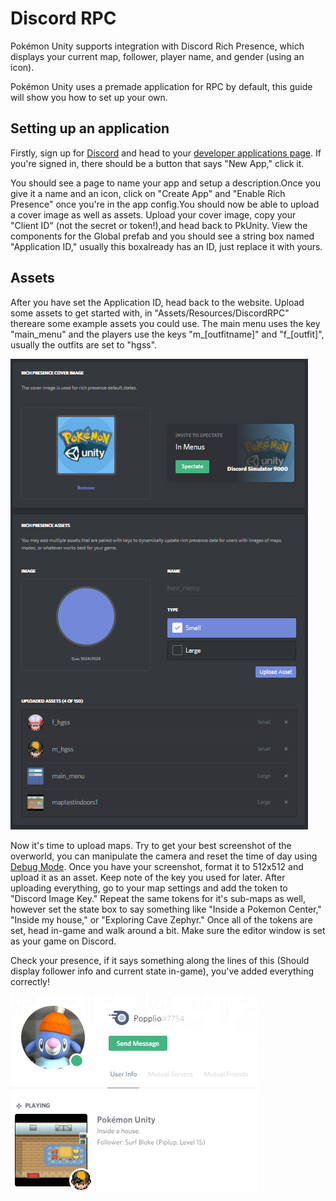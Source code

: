 # Discord RPC

Pokémon Unity supports integration with Discord Rich Presence, which displays your current map, follower, player name, and gender \(using an icon\).

Pokémon Unity uses a premade application for RPC by default, this guide will show you how to set up your own.

## Setting up an application

Firstly, sign up for [Discord](http://www.discordapp.com) and head to your [developer applications page](https://discordapp.com/developers/applications/me). If you're signed in, there should be a button that says "New App," click it.

You should see a page to name your app and setup a description.Once you give it a name and an icon, click on "Create App" and "Enable Rich Presence" once you're in the app config.You should now be able to upload a cover image as well as assets. Upload your cover image, copy your "Client ID" \(not the secret or token!\),and head back to PkUnity. View the components for the Global prefab and you should see a string box named "Application ID," usually this boxalready has an ID, just replace it with yours.

## Assets

After you have set the Application ID, head back to the website. Upload some assets to get started with, in "Assets/Resources/DiscordRPC" thereare some example assets you could use. The main menu uses the key "main\_menu" and the players use the keys "m\_\[outfitname\]" and "f\_\[outfit\]", usually the outfits are set to "hgss".

![](/img/application.png)

Now it's time to upload maps. Try to get your best screenshot of the overworld, you can manipulate the camera and reset the time of day using [Debug Mode](/debugmode.md). Once you have your screenshot, format it to 512x512 and upload it as an asset. Keep note of the key you used for later. After uploading everything, go to your map settings and add the token to "Discord Image Key." Repeat the same tokens for it's sub-maps as well, however set the state box to say something like "Inside a Pokemon Center," "Inside my house," or "Exploring Cave Zephyr." Once all of the tokens are set, head in-game and walk around a bit. Make sure the editor window is set as your game on Discord.

Check your presence, if it says something along the lines of this \(Should display follower info and current state in-game\), you've added everything correctly!

![](/img/presenceexample.png)

